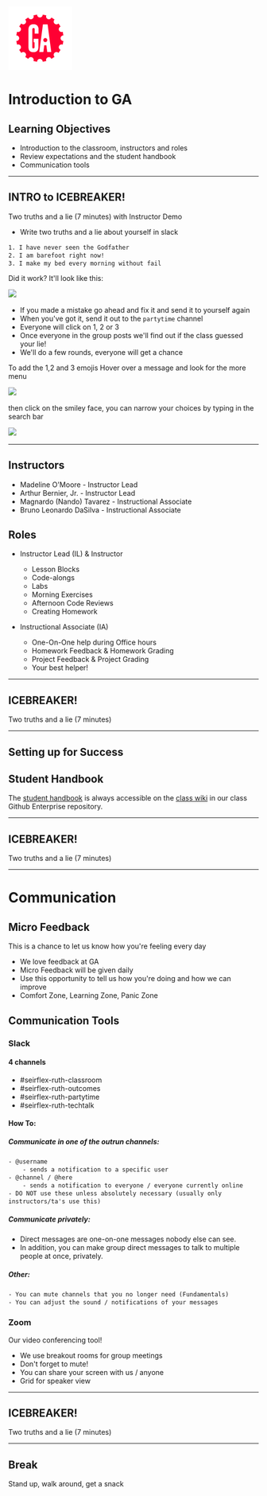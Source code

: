 ![Ga logo](../../../ga_cog.png)

# Introduction to GA

## Learning Objectives

- Introduction to the classroom, instructors and roles
- Review expectations and the student handbook
- Communication tools


<hr>


## INTRO to ICEBREAKER!

Two truths and a lie (7 minutes) with Instructor Demo

- Write two truths and a lie about yourself in slack

```
1. I have never seen the Godfather
2. I am barefoot right now! 
3. I make my bed every morning without fail
```

Did it work? It'll look like this:

![](https://i.imgur.com/mj6I4i6.png)

- If you made a mistake go ahead and fix it and send it to yourself again
- When you've got it, send it out to the `partytime` channel
- Everyone will click on 1, 2 or 3
- Once everyone in the group posts we'll find out if the class guessed your lie!
- We'll do a few rounds, everyone will get a chance

To add the 1,2 and 3 emojis
Hover over a message and look for the more menu

![](https://i.imgur.com/EIF6Uat.png)

then click on the smiley face, you can narrow your choices by typing in the search bar

![](https://i.imgur.com/rhSrDG8.png)



<hr>

## Instructors
- Madeline O'Moore - Instructor Lead
- Arthur Bernier, Jr. - Instructor Lead
- Magnardo (Nando) Tavarez - Instructional Associate
- Bruno Leonardo DaSilva - Instructional Associate


## Roles

- Instructor Lead (IL) & Instructor 
  - Lesson Blocks
  - Code-alongs
  - Labs
  - Morning Exercises
  - Afternoon Code Reviews
  - Creating Homework

- Instructional Associate (IA)
  - One-On-One help during Office hours
  - Homework Feedback & Homework Grading
  - Project Feedback & Project Grading
  - Your best helper!

<hr>

## ICEBREAKER!

Two truths and a lie (7 minutes)

<hr>

## Setting up for Success

## Student Handbook

The [student handbook](../../../../../wiki/Student-Handbook) is always accessible on the [class wiki](../../../../../wiki) in our class Github Enterprise repository.


<hr>

## ICEBREAKER!
Two truths and a lie (7 minutes)

<hr>

# Communication

## Micro Feedback

This is a chance to let us know how you're feeling every day

- We love feedback at GA
- Micro Feedback will be given daily
- Use this opportunity to tell us how you're doing and how we can improve
- Comfort Zone, Learning Zone, Panic Zone


## Communication Tools

### Slack

#### 4 channels

- #seirflex-ruth-classroom
- #seirflex-ruth-outcomes
- #seirflex-ruth-partytime
- #seirflex-ruth-techtalk


#### How To:

##### Communicate in one of the outrun channels:

	- @username
		- sends a notification to a specific user
	- @channel / @here
		- sends a notification to everyone / everyone currently online
    - DO NOT use these unless absolutely necessary (usually only instructors/ta's use this)

##### Communicate privately:

- Direct messages are one-on-one messages nobody else can see.
- In addition, you can make group direct messages to talk to multiple people at once, privately.

##### Other:

	- You can mute channels that you no longer need (Fundamentals)
	- You can adjust the sound / notifications of your messages

### Zoom

Our video conferencing tool!

- We use breakout rooms for group meetings
- Don't forget to mute!
- You can share your screen with us / anyone
- Grid for speaker view

<hr>

## ICEBREAKER!

Two truths and a lie (7 minutes)

<hr>

## Break

Stand up, walk around, get a snack
